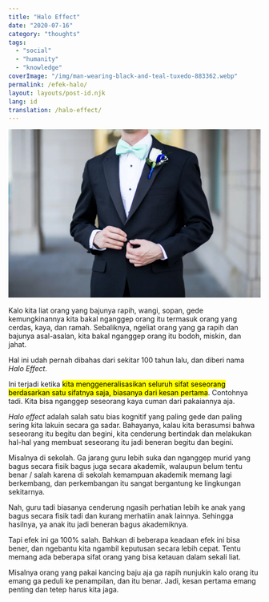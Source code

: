 ```yaml
---
title: "Halo Effect"
date: "2020-07-16"
category: "thoughts"
tags:
  - "social"
  - "humanity"
  - "knowledge"
coverImage: "/img/man-wearing-black-and-teal-tuxedo-883362.webp"
permalink: /efek-halo/
layout: layouts/post-id.njk
lang: id
translation: /halo-effect/
---
```


![](/img/man-wearing-black-and-teal-tuxedo-883362.webp)

Kalo kita liat orang yang bajunya rapih, wangi, sopan, gede kemungkinannya kita bakal nganggep orang itu termasuk orang yang cerdas, kaya, dan ramah. Sebaliknya, ngeliat orang yang ga rapih dan bajunya asal-asalan, kita bakal nganggep orang itu bodoh, miskin, dan jahat.

Hal ini udah pernah dibahas dari sekitar 100 tahun lalu, dan diberi nama _Halo Effect_.

Ini terjadi ketika <mark>kita menggeneralisasikan seluruh sifat seseorang berdasarkan satu sifatnya saja, biasanya dari kesan pertama</mark>. Contohnya tadi. Kita bisa nganggep seseorang kaya cuman dari pakaiannya aja.

_Halo effect_ adalah salah satu bias kognitif yang paling gede dan paling sering kita lakuin secara ga sadar. Bahayanya, kalau kita berasumsi bahwa seseorang itu begitu dan begini, kita cenderung bertindak dan melakukan hal-hal yang membuat seseorang itu jadi beneran begitu dan begini.

Misalnya di sekolah. Ga jarang guru lebih suka dan nganggep murid yang bagus secara fisik bagus juga secara akademik, walaupun belum tentu benar / salah karena di sekolah kemampuan akademik memang lagi berkembang, dan perkembangan itu sangat bergantung ke lingkungan sekitarnya.

Nah, guru tadi biasanya cenderung ngasih perhatian lebih ke anak yang bagus secara fisik tadi dan kurang merhatiin anak lainnya. Sehingga hasilnya, ya anak itu jadi beneran bagus akademiknya.

Tapi efek ini ga 100% salah. Bahkan di beberapa keadaan efek ini bisa bener, dan ngebantu kita ngambil keputusan secara lebih cepat. Tentu memang ada beberapa sifat orang yang bisa ketauan dalam sekali liat.

Misalnya orang yang pakai kancing baju aja ga rapih nunjukin kalo orang itu emang ga peduli ke penampilan, dan itu benar. Jadi, kesan pertama emang penting dan tetep harus kita jaga.
